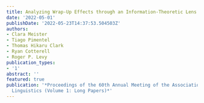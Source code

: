 ```yaml
---
title: Analyzing Wrap-Up Effects through an Information-Theoretic Lens
date: '2022-05-01'
publishDate: '2022-05-23T14:37:53.504503Z'
authors:
- Clara Meister
- Tiago Pimentel
- Thomas Hikaru Clark
- Ryan Cotterell
- Roger P. Levy
publication_types:
- '1'
abstract: ''
featured: true
publication: '*Proceedings of the 60th Annual Meeting of the Association for Computational
  Linguistics (Volume 1: Long Papers)*'
---
```


